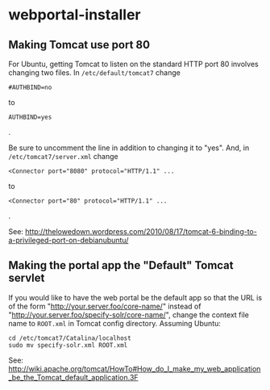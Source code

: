 webportal-installer
===================


Making Tomcat use port 80
-------------------------

For Ubuntu, getting Tomcat to listen on the standard HTTP port 80
involves changing two files. In `/etc/default/tomcat7` change
```
#AUTHBIND=no
```
to
```
AUTHBIND=yes
```
.

Be sure to uncomment the
line in addition to changing it to "yes". And, in
`/etc/tomcat7/server.xml` change
```
<Connector port="8080" protocol="HTTP/1.1" ...
``` 
to
```
<Connector port="80" protocol="HTTP/1.1" ...
```
.

See: http://thelowedown.wordpress.com/2010/08/17/tomcat-6-binding-to-a-privileged-port-on-debianubuntu/


Making the portal app the "Default" Tomcat servlet
--------------------------------------------------

If you would like to have the web portal be the default app so that
the URL is of the form "http://your.server.foo/core-name/" instead of
"http://your.server.foo/specify-solr/core-name/", change the context
file name to `ROOT.xml` in Tomcat config directory. Assuming Ubuntu:

```
cd /etc/tomcat7/Catalina/localhost
sudo mv specify-solr.xml ROOT.xml
```

See: http://wiki.apache.org/tomcat/HowTo#How_do_I_make_my_web_application_be_the_Tomcat_default_application.3F
